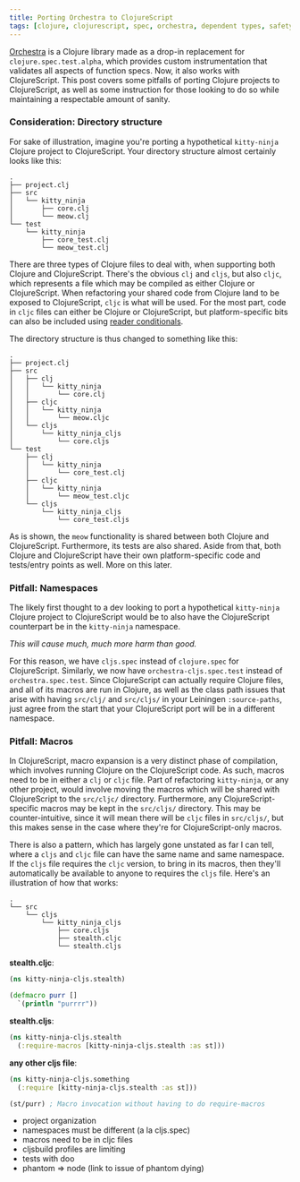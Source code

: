 ```yaml
---
title: Porting Orchestra to ClojureScript
tags: [clojure, clojurescript, spec, orchestra, dependent types, safety]
---
```


[Orchestra](https://github.com/jeaye/orchestra) is a Clojure library made as a
drop-in replacement for `clojure.spec.test.alpha`, which provides custom
instrumentation that validates all aspects of function specs. Now, it also works
with ClojureScript. This post covers some pitfalls of porting Clojure projects
to ClojureScript, as well as some instruction for those looking to do so while
maintaining a respectable amount of sanity.

### Consideration: Directory structure
For sake of illustration, imagine you're porting a hypothetical `kitty-ninja`
Clojure project to ClojureScript. Your directory structure almost certainly
looks like this:

```text
.
├── project.clj
├── src
│   └── kitty_ninja
│       ├── core.clj
│       └── meow.clj
└── test
    └── kitty_ninja
        ├── core_test.clj
        └── meow_test.clj
```

There are three types of Clojure files to deal with, when supporting both
Clojure and ClojureScript. There's the obvious `clj` and `cljs`, but also
`cljc`, which represents a file which may be compiled as either Clojure or
ClojureScript. When refactoring your shared code from Clojure land to be exposed
to ClojureScript, `cljc` is what will be used. For the most part, code in `cljc`
files can either be Clojure or ClojureScript, but platform-specific bits can
also be included using [reader
conditionals](https://clojure.org/guides/reader_conditionals).

The directory structure is thus changed to something like this:

```text
.
├── project.clj
├── src
│   ├── clj
│   │   └── kitty_ninja
│   │       └── core.clj
│   ├── cljc
│   │   └── kitty_ninja
│   │       └── meow.cljc
│   └── cljs
│       └── kitty_ninja_cljs
│           └── core.cljs
└── test
    ├── clj
    │   └── kitty_ninja
    │       └── core_test.clj
    ├── cljc
    │   └── kitty_ninja
    │       └── meow_test.cljc
    └── cljs
        └── kitty_ninja_cljs
            └── core_test.cljs
```

As is shown, the `meow` functionality is shared between both Clojure and
ClojureScript. Furthermore, its tests are also shared. Aside from that, both
Clojure and ClojureScript have their own platform-specific code and tests/entry
points as well. More on this later.

### Pitfall: Namespaces
The likely first thought to a dev looking to port a hypothetical `kitty-ninja`
Clojure project to ClojureScript would be to also have the ClojureScript
counterpart be in the `kitty-ninja` namespace.

*This will cause much, much more harm than good.*

For this reason, we have `cljs.spec` instead of `clojure.spec` for
ClojureScript. Similarly, we now have `orchestra-cljs.spec.test` instead of
`orchestra.spec.test`. Since ClojureScript can actually require Clojure files,
and all of its macros are run in Clojure, as well as the class path issues that
arise with having `src/clj/` and `src/cljs/` in your Leiningen `:source-paths`,
just agree from the start that your ClojureScript port will be in a different
namespace.

### Pitfall: Macros
In ClojureScript, macro expansion is a very distinct phase of compilation, which
involves running Clojure on the ClojureScript code. As such, macros need to be
in either a `clj` or `cljc` file. Part of refactoring `kitty-ninja`, or any
other project, would involve moving the macros which will be shared with
ClojureScript to the `src/cljc/` directory. Furthermore, any
ClojureScript-specific macros may be kept in the `src/cljs/` directory. This may
be counter-intuitive, since it will mean there will be `cljc` files in
`src/cljs/`, but this makes sense in the case where they're for
ClojureScript-only macros.

There is also a pattern, which has largely gone unstated as far I can tell,
where a `cljs` and `cljc` file can have the same name and same namespace. If the
`cljs` file requires the `cljc` version, to bring in its macros, then they'll
automatically be available to anyone to requires the `cljs` file. Here's an
illustration of how that works:

```text
.
└── src
    └── cljs
        └── kitty_ninja_cljs
            ├── core.cljs
            ├── stealth.cljc
            └── stealth.cljs
```

**stealth.cljc**:
```clojure
(ns kitty-ninja-cljs.stealth)

(defmacro purr []
  `(println "purrrr"))
```

**stealth.cljs**:
```clojure
(ns kitty-ninja-cljs.stealth
  (:require-macros [kitty-ninja-cljs.stealth :as st]))
```

**any other cljs file**:
```clojure
(ns kitty-ninja-cljs.something
  (:require [kitty-ninja-cljs.stealth :as st]))

(st/purr) ; Macro invocation without having to do require-macros
```

* project organization
* namespaces must be different (a la cljs.spec)
* macros need to be in cljc files
* cljsbuild profiles are limiting
* tests with doo
* phantom => node (link to issue of phantom dying)
